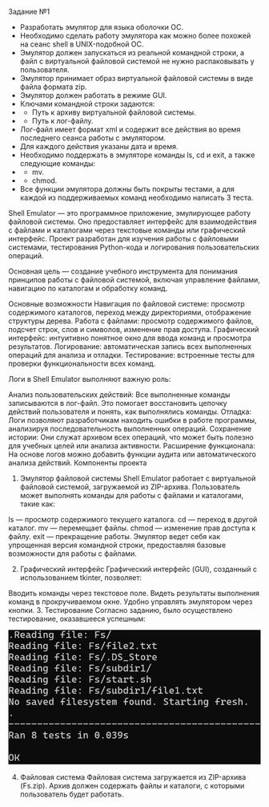 Задание №1
- Разработать эмулятор для языка оболочки ОС.
- Необходимо сделать работу эмулятора как можно более похожей на сеанс shell в UNIX-подобной ОС.
- Эмулятор должен запускаться из реальной командной строки, а файл с виртуальной файловой системой не нужно распаковывать у пользователя.
- Эмулятор принимает образ виртуальной файловой системы в виде файла формата zip.
- Эмулятор должен работать в режиме GUI.
- Ключами командной строки задаются:
- - Путь к архиву виртуальной файловой системы.
- - Путь к лог-файлу.
- Лог-файл имеет формат xml и содержит все действия во время последнего сеанса работы с эмулятором.
- Для каждого действия указаны дата и время.
- Необходимо поддержать в эмуляторе команды ls, cd и exit, а также следующие команды:
- - mv.
- - chmod.
- Все функции эмулятора должны быть покрыты тестами, а для каждой из поддерживаемых команд необходимо написать 3 теста.


Shell Emulator — это программное приложение, эмулирующее работу файловой системы. Оно предоставляет интерфейс для взаимодействия с файлами и каталогами через текстовые команды или графический интерфейс. Проект разработан для изучения работы с файловыми системами, тестирования Python-кода и логирования пользовательских операций.

Основная цель — создание учебного инструмента для понимания принципов работы с файловой системой, включая управление файлами, навигацию по каталогам и обработку команд.

Основные возможности
Навигация по файловой системе: просмотр содержимого каталогов, переход между директориями, отображение структуры дерева.
Работа с файлами: просмотр содержимого файлов, подсчет строк, слов и символов, изменение прав доступа.
Графический интерфейс: интуитивно понятное окно для ввода команд и просмотра результатов.
Логирование: автоматическая запись всех выполненных операций для анализа и отладки.
Тестирование: встроенные тесты для проверки функциональности всех команд.

Логи в Shell Emulator выполняют важную роль:

Анализ пользовательских действий: Все выполненные команды записываются в лог-файл. Это помогает восстановить цепочку действий пользователя и понять, как выполнялись команды.
Отладка: Логи позволяют разработчикам находить ошибки в работе программы, анализируя последовательность выполненных операций.
Сохранение истории: Они служат архивом всех операций, что может быть полезно для учебных целей или анализа активности.
Расширение функционала: На основе логов можно добавить функции аудита или автоматического анализа действий.
Компоненты проекта
1. Эмулятор файловой системы
Shell Emulator работает с виртуальной файловой системой, загружаемой из ZIP-архива. Пользователь может выполнять команды для работы с файлами и каталогами, такие как:

ls — просмотр содержимого текущего каталога.
cd — переход в другой каталог.
mv — перемещает файлы.
chmod — изменение прав доступа к файлу.
exit — прекращение работы.
Эмулятор ведет себя как упрощенная версия командной строки, предоставляя базовые возможности для работы с файлами.

2. Графический интерфейс
Графический интерфейс (GUI), созданный с использованием tkinter, позволяет:

Вводить команды через текстовое поле.
Видеть результаты выполнения команд в прокручиваемом окне.
Удобно управлять эмулятором через кнопки.
3. Тестирование
Согласно заданию, было осуществлено тестирование, оказавшееся успешным:


![](tests.png)


4. Файловая система
Файловая система загружается из ZIP-архива (Fs.zip). Архив должен содержать файлы и каталоги, с которыми пользователь будет работать.
